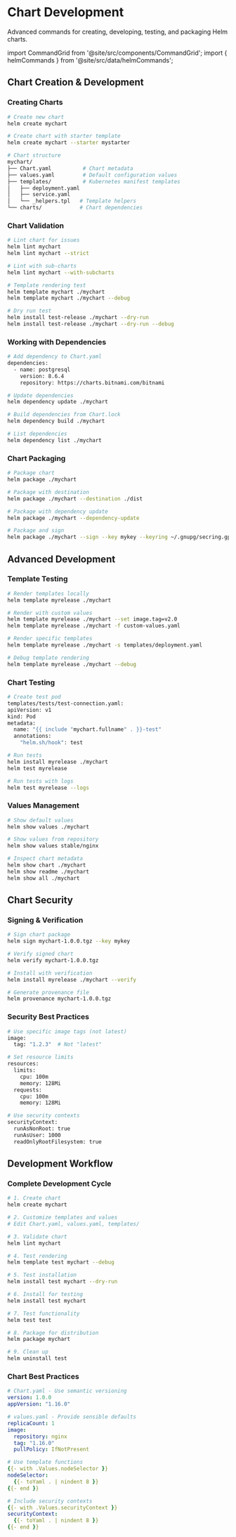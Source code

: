 # Chart Development

Advanced commands for creating, developing, testing, and packaging Helm charts.

import CommandGrid from '@site/src/components/CommandGrid';
import { helmCommands } from '@site/src/data/helmCommands';

<CommandGrid commands={helmCommands} initialCategory="chart" />

## Chart Creation & Development

### Creating Charts
```bash
# Create new chart
helm create mychart

# Create chart with starter template
helm create mychart --starter mystarter

# Chart structure
mychart/
├── Chart.yaml          # Chart metadata
├── values.yaml         # Default configuration values
├── templates/          # Kubernetes manifest templates
│   ├── deployment.yaml
│   ├── service.yaml
│   └── _helpers.tpl   # Template helpers
└── charts/            # Chart dependencies
```

### Chart Validation
```bash
# Lint chart for issues
helm lint mychart
helm lint mychart --strict

# Lint with sub-charts
helm lint mychart --with-subcharts

# Template rendering test
helm template mychart ./mychart
helm template mychart ./mychart --debug

# Dry run test
helm install test-release ./mychart --dry-run
helm install test-release ./mychart --dry-run --debug
```

### Working with Dependencies
```bash
# Add dependency to Chart.yaml
dependencies:
  - name: postgresql
    version: 8.6.4
    repository: https://charts.bitnami.com/bitnami

# Update dependencies
helm dependency update ./mychart

# Build dependencies from Chart.lock
helm dependency build ./mychart

# List dependencies
helm dependency list ./mychart
```

### Chart Packaging
```bash
# Package chart
helm package ./mychart

# Package with destination
helm package ./mychart --destination ./dist

# Package with dependency update
helm package ./mychart --dependency-update

# Package and sign
helm package ./mychart --sign --key mykey --keyring ~/.gnupg/secring.gpg
```

## Advanced Development

### Template Testing
```bash
# Render templates locally
helm template myrelease ./mychart

# Render with custom values
helm template myrelease ./mychart --set image.tag=v2.0
helm template myrelease ./mychart -f custom-values.yaml

# Render specific templates
helm template myrelease ./mychart -s templates/deployment.yaml

# Debug template rendering
helm template myrelease ./mychart --debug
```

### Chart Testing
```bash
# Create test pod
templates/tests/test-connection.yaml:
apiVersion: v1
kind: Pod
metadata:
  name: "{{ include "mychart.fullname" . }}-test"
  annotations:
    "helm.sh/hook": test

# Run tests
helm install myrelease ./mychart
helm test myrelease

# Run tests with logs
helm test myrelease --logs
```

### Values Management
```bash
# Show default values
helm show values ./mychart

# Show values from repository
helm show values stable/nginx

# Inspect chart metadata
helm show chart ./mychart
helm show readme ./mychart
helm show all ./mychart
```

## Chart Security

### Signing & Verification
```bash
# Sign chart package
helm sign mychart-1.0.0.tgz --key mykey

# Verify signed chart
helm verify mychart-1.0.0.tgz

# Install with verification
helm install myrelease ./mychart --verify

# Generate provenance file
helm provenance mychart-1.0.0.tgz
```

### Security Best Practices
```bash
# Use specific image tags (not latest)
image:
  tag: "1.2.3"  # Not "latest"

# Set resource limits
resources:
  limits:
    cpu: 100m
    memory: 128Mi
  requests:
    cpu: 100m
    memory: 128Mi

# Use security contexts
securityContext:
  runAsNonRoot: true
  runAsUser: 1000
  readOnlyRootFilesystem: true
```

## Development Workflow

### Complete Development Cycle
```bash
# 1. Create chart
helm create mychart

# 2. Customize templates and values
# Edit Chart.yaml, values.yaml, templates/

# 3. Validate chart
helm lint mychart

# 4. Test rendering
helm template test mychart --debug

# 5. Test installation
helm install test mychart --dry-run

# 6. Install for testing
helm install test mychart

# 7. Test functionality
helm test test

# 8. Package for distribution
helm package mychart

# 9. Clean up
helm uninstall test
```

### Chart Best Practices
```yaml
# Chart.yaml - Use semantic versioning
version: 1.0.0
appVersion: "1.16.0"

# values.yaml - Provide sensible defaults
replicaCount: 1
image:
  repository: nginx
  tag: "1.16.0"
  pullPolicy: IfNotPresent

# Use template functions
{{- with .Values.nodeSelector }}
nodeSelector:
  {{- toYaml . | nindent 8 }}
{{- end }}

# Include security contexts
{{- with .Values.securityContext }}
securityContext:
  {{- toYaml . | nindent 8 }}
{{- end }}
```
